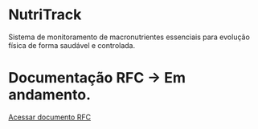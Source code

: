 # NutriTrack
Sistema de monitoramento de macronutrientes essenciais para evolução física de forma saudável e controlada.

# Documentação RFC -> Em andamento.

[Acessar documento RFC](https://1drv.ms/w/s!Avy6IG1xuQ5hrqxbcL13ihk-HPDHVg?e=fc82Qf)

